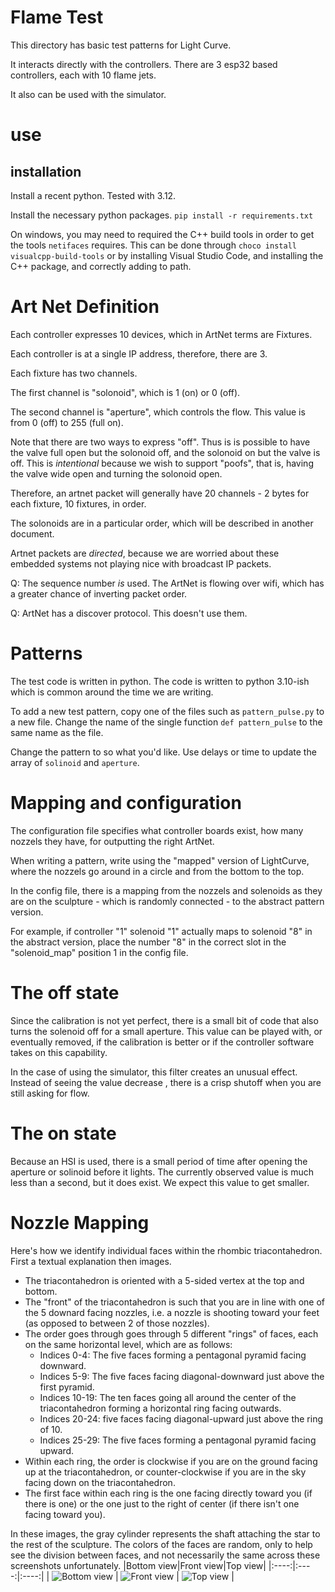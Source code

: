# Flame Test

This directory has basic test patterns for Light Curve.

It interacts directly with the controllers. There are 3 esp32 based controllers, each
with 10 flame jets.

It also can be used with the simulator.

# use

## installation

Install a recent python. Tested with 3.12.

Install the necessary python packages. `pip install -r requirements.txt`

On windows, you may need to required the C++ build tools in order to get the tools `netifaces` requires. This can be done through `choco install visualcpp-build-tools` or by installing Visual Studio Code, and installing the C++ package, and correctly adding to path.

# Art Net Definition

Each controller expresses 10 devices, which in ArtNet terms are Fixtures.

Each controller is at a single IP address, therefore, there are 3.

Each fixture has two channels.

The first channel is "solonoid", which is 1 (on) or 0 (off).

The second channel is "aperture", which controls the flow. This value is from 0 (off) to 255 (full on).

Note that there are two ways to express "off". Thus is is possible to have the valve full open but the solonoid off, and the solonoid on but the valve is off. This is _intentional_ because we wish to support "poofs", that is, having the valve wide open and turning the solonoid open.

Therefore, an artnet packet will generally have 20 channels - 2 bytes for each fixture, 10 fixtures, in order.

The solonoids are in a particular order, which will be described in another document.

Artnet packets are _directed_, because we are worried about these embedded systems not playing nice with broadcast IP packets.

Q: The sequence number _is_ used. The ArtNet is flowing over wifi, which has a greater chance of inverting packet order.

Q: ArtNet has a discover protocol. This doesn't use them.

# Patterns

The test code is written in python. The code is written to python 3.10-ish which is common
around the time we are writing.

To add a new test pattern, copy one of the files such as `pattern_pulse.py` to a new file.
Change the name of the single function `def pattern_pulse` to the same name as the file.

Change the pattern to so what you'd like. Use delays or time to update the array of `solinoid` and `aperture`.

# Mapping and configuration

The configuration file specifies what controller boards exist, how many nozzels they have, for outputting the right ArtNet.

When writing a pattern, write using the "mapped" version of LightCurve,
where the nozzels go around in a circle and from the bottom to the top.

In the config file, there is a mapping from the nozzels and solenoids as they
are on the sculpture - which is randomly connected - to the abstract pattern version.

For example, if controller "1" solenoid "1" actually maps to solenoid "8" in the
abstract version, place the number "8" in the correct slot in the "solenoid_map"
position 1 in the config file.

# The off state

Since the calibration is not yet perfect, there is a small bit of code that also turns the solenoid off for a small aperture. This value can be played with, or eventually removed,
if the calibration is better or if the controller software takes on this capability.

In the case of using the simulator, this filter creates an unusual effect. Instead of seeing the value decrease , there is a crisp shutoff when you are still asking for flow.

# The on state

Because an HSI is used, there is a small period of time after opening the aperture or solinoid before it lights. The currently observed value is much less than a second, but it does exist. We expect this value to get smaller.

# Nozzle Mapping

Here's how we identify individual faces within the rhombic triacontahedron. First a textual explanation then images.

- The triacontahedron is oriented with a 5-sided vertex at the top and bottom.
- The "front" of the triacontahedron is such that you are in line with one of the 5 downard facing nozzles, i.e. a nozzle is shooting toward your feet (as opposed to between 2 of those nozzles).
- The order goes through goes through 5 different "rings" of faces, each on the same horizontal level, which are as follows:
  - Indices 0-4: The five faces forming a pentagonal pyramid facing downward.
  - Indices 5-9: The five faces facing diagonal-downward just above the first pyramid.
  - Indices 10-19: The ten faces going all around the center of the triacontahedron forming a horizontal ring facing outwards.
  - Indices 20-24: five faces facing diagonal-upward just above the ring of 10.
  - Indices 25-29: The five faces forming a pentagonal pyramid facing upward.
- Within each ring, the order is clockwise if you are on the ground facing up at the triacontahedron, or counter-clockwise if you are in the sky facing down on the triacontahedron.
- The first face within each ring is the one facing directly toward you (if there is one) or the one just to the right of center (if there isn't one facing toward you).

In these images, the gray cylinder represents the shaft attaching the star to the rest of the sculpture. The colors of the faces are random, only to help see the division between faces, and not necessarily the same across these screenshots unfortunately.
|Bottom view|Front view|Top view|
|:----:|:----:|:----:|
| ![Bottom view](../images/nozzle_mapping_bottom_view.png) | ![Front view](../images/nozzle_mapping_front_view.png) | ![Top view](../images/nozzle_mapping_top_view.png) |
